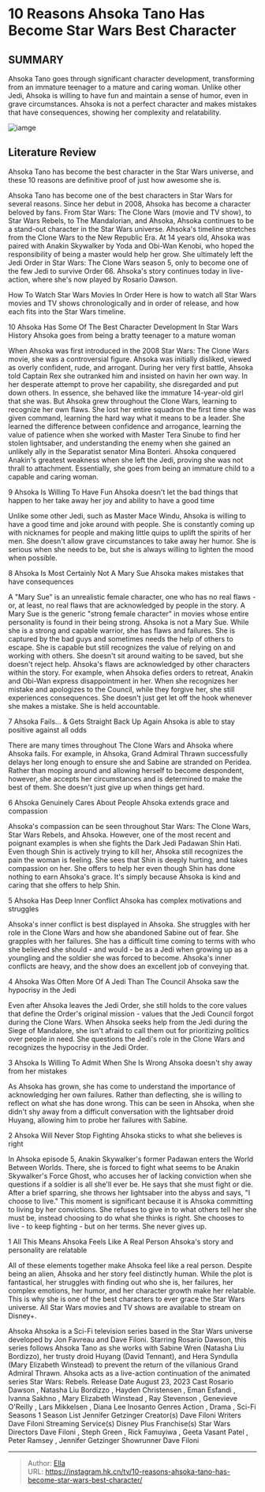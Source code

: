 # 10 Reasons Ahsoka Tano Has Become Star Wars  Best Character


## SUMMARY 


 Ahsoka Tano goes through significant character development, transforming from an immature teenager to a mature and caring woman. 
 Unlike other Jedi, Ahsoka is willing to have fun and maintain a sense of humor, even in grave circumstances. 
 Ahsoka is not a perfect character and makes mistakes that have consequences, showing her complexity and relatability. 

![iamge](https://static1.srcdn.com/wordpress/wp-content/uploads/2023/09/img_ecdb4ce9d29b-1.jpeg)

## Literature Review
Ahsoka Tano has become the best character in the Star Wars universe, and these 10 reasons are definitive proof of just how awesome she is.




Ahsoka Tano has become one of the best characters in Star Wars for several reasons. Since her debut in 2008, Ahsoka has become a character beloved by fans. From Star Wars: The Clone Wars (movie and TV show), to Star Wars Rebels, to The Mandalorian, and Ahsoka, Ahsoka continues to be a stand-out character in the Star Wars universe.
Ahsoka&#39;s timeline stretches from the Clone Wars to the New Republic Era. At 14 years old, Ahsoka was paired with Anakin Skywalker by Yoda and Obi-Wan Kenobi, who hoped the responsibility of being a master would help her grow. She ultimately left the Jedi Order in Star Wars: The Clone Wars season 5, only to become one of the few Jedi to survive Order 66. Ahsoka&#39;s story continues today in live-action, where she&#39;s now played by Rosario Dawson.
            
 
 How To Watch Star Wars Movies In Order 
Here is how to watch all Star Wars movies and TV shows chronologically and in order of release, and how each fits into the Star Wars timeline.













 








 10  Ahsoka Has Some Of The Best Character Development In Star Wars History 
Ahsoka goes from being a bratty teenager to a mature woman


 







When Ahsoka was first introduced in the 2008 Star Wars: The Clone Wars movie, she was a controversial figure. Ahsoka was initially disliked, viewed as overly confident, rude, and arrogant. During her very first battle, Ahsoka told Captain Rex she outranked him and insisted on havin her own way. In her desperate attempt to prove her capability, she disregarded and put down others. In essence, she behaved like the immature 14-year-old girl that she was.
But Ahsoka grew throughout the Clone Wars, learning to recognize her own flaws. She lost her entire squadron the first time she was given command, learning the hard way what it means to be a leader. She learned the difference between confidence and arrogance, learning the value of patience when she worked with Master Tera Sinube to find her stolen lightsaber, and understanding the enemy when she gained an unlikely ally in the Separatist senator Mina Bonteri. Ahsoka conquered Anakin&#39;s greatest weakness when she left the Jedi, proving she was not thrall to attachment. Essentially, she goes from being an immature child to a capable and caring woman.





 9  Ahsoka Is Willing To Have Fun 
Ahsoka doesn&#39;t let the bad things that happen to her take away her joy and ability to have a good time
        

Unlike some other Jedi, such as Master Mace Windu, Ahsoka is willing to have a good time and joke around with people. She is constantly coming up with nicknames for people and making little quips to uplift the spirits of her men. She doesn&#39;t allow grave circumstances to take away her humor. She is serious when she needs to be, but she is always willing to lighten the mood when possible.





 8  Ahsoka Is Most Certainly Not A Mary Sue 
Ahsoka makes mistakes that have consequences


 







A &#34;Mary Sue&#34; is an unrealistic female character, one who has no real flaws - or, at least, no real flaws that are acknowledged by people in the story. A Mary Sue is the generic &#34;strong female character&#34; in movies whose entire personality is found in their being strong. Ahsoka is not a Mary Sue. While she is a strong and capable warrior, she has flaws and failures. She is captured by the bad guys and sometimes needs the help of others to escape. She is capable but still recognizes the value of relying on and working with others. She doesn&#39;t sit around waiting to be saved, but she doesn&#39;t reject help.
Ahsoka&#39;s flaws are acknowledged by other characters within the story. For example, when Ahsoka defies orders to retreat, Anakin and Obi-Wan express disappointment in her. When she recognizes her mistake and apologizes to the Council, while they forgive her, she still experiences consequences. She doesn&#39;t just get let off the hook whenever she makes a mistake. She is held accountable.





 7  Ahsoka Fails... &amp; Gets Straight Back Up Again 
Ahsoka is able to stay positive against all odds
        

There are many times throughout The Clone Wars and Ahsoka where Ahsoka fails. For example, in Ahsoka, Grand Admiral Thrawn successfully delays her long enough to ensure she and Sabine are stranded on Peridea. Rather than moping around and allowing herself to become despondent, however, she accepts her circumstances and is determined to make the best of them. She doesn&#39;t just give up when things get hard.





 6  Ahsoka Genuinely Cares About People 
Ahsoka extends grace and compassion
        

Ahsoka&#39;s compassion can be seen throughout Star Wars: The Clone Wars, Star Wars Rebels, and Ahsoka. However, one of the most recent and poignant examples is when she fights the Dark Jedi Padawan Shin Hati. Even though Shin is actively trying to kill her, Ahsoka still recognizes the pain the woman is feeling. She sees that Shin is deeply hurting, and takes compassion on her. She offers to help her even though Shin has done nothing to earn Ahsoka&#39;s grace. It&#39;s simply because Ahsoka is kind and caring that she offers to help Shin.





 5  Ahsoka Has Deep Inner Conflict 
Ahsoka has complex motivations and struggles


 







Ahsoka&#39;s inner conflict is best displayed in Ahsoka. She struggles with her role in the Clone Wars and how she abandoned Sabine out of fear. She grapples with her failures. She has a difficult time coming to terms with who she believed she should - and would - be as a Jedi when growing up as a youngling and the soldier she was forced to become. Ahsoka&#39;s inner conflicts are heavy, and the show does an excellent job of conveying that.





 4  Ahsoka Was Often More Of A Jedi Than The Council 
Ahsoka saw the hypocrisy in the Jedi
        

Even after Ahsoka leaves the Jedi Order, she still holds to the core values that define the Order&#39;s original mission - values that the Jedi Council forgot during the Clone Wars. When Ahsoka seeks help from the Jedi during the Siege of Mandalore, she isn&#39;t afraid to call them out for prioritizing politics over people in need. She questions the Jedi&#39;s role in the Clone Wars and recognizes the hypocrisy in the Jedi Order.





 3  Ahsoka Is Willing To Admit When She Is Wrong 
Ahsoka doesn&#39;t shy away from her mistakes
        

As Ahsoka has grown, she has come to understand the importance of acknowledging her own failures. Rather than deflecting, she is willing to reflect on what she has done wrong. This can be seen in Ahsoka, when she didn&#39;t shy away from a difficult conversation with the lightsaber droid Huyang, allowing him to probe her failures with Sabine.





 2  Ahsoka Will Never Stop Fighting 
Ahsoka sticks to what she believes is right
        

In Ahsoka episode 5, Anakin Skywalker&#39;s former Padawan enters the World Between Worlds. There, she is forced to fight what seems to be Anakin Skywalker&#39;s Force Ghost, who accuses her of lacking conviction when she questions if a soldier is all she&#39;ll ever be. He says that she must fight or die. After a brief sparring, she throws her lightsaber into the abyss and says, &#34;I choose to live.&#34; This moment is significant because it is Ahsoka committing to living by her convictions. She refuses to give in to what others tell her she must be, instead choosing to do what she thinks is right. She chooses to live - to keep fighting - but on her terms. She never gives up.





 1  All This Means Ahsoka Feels Like A Real Person 
Ahsoka&#39;s story and personality are relatable
        

All of these elements together make Ahsoka feel like a real person. Despite being an alien, Ahsoka and her story feel distinctly human. While the plot is fantastical, her struggles with finding out who she is, her failures, her complex emotions, her humor, and her character growth make her relatable. This is why she is one of the best characters to ever grace the Star Wars universe.
All Star Wars movies and TV shows are available to stream on Disney&#43;. 

        


 Ahsoka 
Ahsoka is a Sci-Fi television series based in the Star Wars universe developed by Jon Favreau and Dave Filoni. Starring Rosario Dawson, this series follows Ahsoka Tano as she works with Sabine Wren (Natasha Liu Bordizzo), her trusty droid Huyang (David Tennant), and Hera Syndulla (Mary Elizabeth Winstead) to prevent the return of the villanious Grand Admiral Thrawn. Ahsoka acts as a live-action continuation of the animated series Star Wars: Rebels.
 Release Date   August 23, 2023    Cast   Rosario Dawson , Natasha Liu Bordizzo , Hayden Christensen , Eman Esfandi , Ivanna Sakhno , Mary Elizabeth Winstead , Ray Stevenson , Genevieve O&#39;Reilly , Lars Mikkelsen , Diana Lee Inosanto    Genres   Action , Drama ,  Sci-Fi    Seasons   1    Season List   Jennifer Getzinger    Creator(s)   Dave Filoni    Writers   Dave Filoni    Streaming Service(s)   Disney Plus    Franchise(s)   Star Wars    Directors   Dave Filoni , Steph Green , Rick Famuyiwa , Geeta Vasant Patel , Peter Ramsey , Jennifer Getzinger    Showrunner   Dave Filoni    





---

> Author: [Ella](https://instagram.hk.cn/)  
> URL: https://instagram.hk.cn/tv/10-reasons-ahsoka-tano-has-become-star-wars-best-character/  

